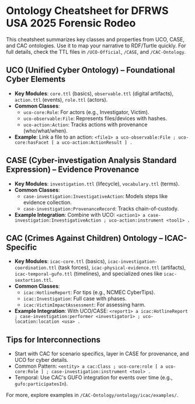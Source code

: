 # Ontology Cheatsheet for DFRWS USA 2025 Forensic Rodeo

This cheatsheet summarizes key classes and properties from UCO, CASE, and CAC ontologies. Use it to map your narrative to RDF/Turtle quickly. For full details, check the TTL files in `/UCO-Official`, `/CASE`, and `/CAC-Ontology`.

## UCO (Unified Cyber Ontology) – Foundational Cyber Elements
- **Key Modules**: `core.ttl` (basics), `observable.ttl` (digital artifacts), `action.ttl` (events), `role.ttl` (actors).
- **Common Classes**:
  - `uco-core:Role`: For actors (e.g., Investigator, Victim).
  - `uco-observable:File`: Represents files/devices with hashes.
  - `uco-action:Action`: Tracks actions with provenance (who/what/when).
- **Example**: Link a file to an action: `<file1> a uco-observable:File ; uco-core:hasFacet [ a uco-action:ActionResult ] .`

## CASE (Cyber-investigation Analysis Standard Expression) – Evidence Provenance
- **Key Modules**: `investigation.ttl` (lifecycle), `vocabulary.ttl` (terms).
- **Common Classes**:
  - `case-investigation:InvestigativeAction`: Models steps like evidence collection.
  - `case-investigation:ProvenanceRecord`: Tracks chain-of-custody.
- **Example Integration**: Combine with UCO: `<action1> a case-investigation:InvestigativeAction ; uco-action:instrument <tool1> .`

## CAC (Crimes Against Children) Ontology – ICAC-Specific
- **Key Modules**: `icac-core.ttl` (basics), `icac-investigation-coordination.ttl` (task forces), `icac-physical-evidence.ttl` (artifacts), `icac-temporal-gufo.ttl` (timelines), and specialized ones like `icac-sextortion.ttl`.
- **Common Classes**:
  - `icac:HotlineReport`: For tips (e.g., NCMEC CyberTips).
  - `icac:Investigation`: Full case with phases.
  - `icac:VictimImpactAssessment`: For assessing harm.
- **Example Integration**: With UCO/CASE: `<report1> a icac:HotlineReport ; case-investigation:performer <investigator1> ; uco-location:location <usa> .`

## Tips for Interconnections
- Start with CAC for scenario specifics, layer in CASE for provenance, and UCO for cyber details.
- Common Pattern: `<entity> a cac:Class ; uco-core:role [ a uco-core:Role ] ; case-investigation:instrument <tool> .`
- Temporal: Use CAC's GUFO integration for events over time (e.g., `gufo:participatesIn`).

For more, explore examples in `/CAC-Ontology/ontology/icac/examples/`.
